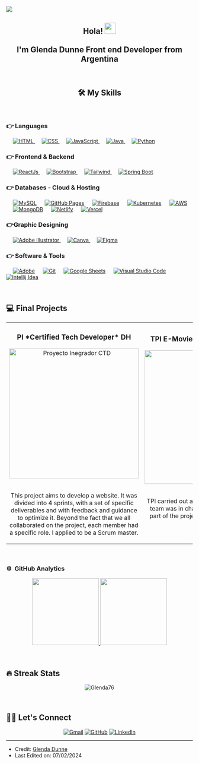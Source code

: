 <img src="https://github.com/Glenda76/Glenda76/assets/72517062/7365a713-0751-49d9-b31f-7f28d550c831"/>

<div align="center">
<h2 align="center">Hola! <img width="30px" src="https://raw.githubusercontent.com/iampavangandhi/iampavangandhi/master/gifs/Hi.gif"/> <br> <br> I'm Glenda Dunne Front end Developer from Argentina</h2>
</div>  
<br/>

## <h2 align="center" color="gray">🛠️ My Skills</h2><br/>


### 👉 Languages
<p align="left"> 
  &emsp;
  <a href="#" target="_blank"><img alt="HTML" src="https://img.shields.io/badge/html-orange?style=flat-square&logo=HTML5&logoColor=white"/>
  </a>
  &emsp;
  <a href="#" target="_blank"><img alt="CSS" src="https://img.shields.io/badge/CSS-blue?style=flat-square&logo=CSS3"/>
  </a>
  &emsp;
  <a href="https://developer.mozilla.org/en-US/docs/Web/JavaScript" target="_blank"> 
     <img alt="JavaScript" src="https://img.shields.io/badge/JavaScript%20-%23F7DF1E.svg?logo=javascript&logoColor=black"/>
   </a>
  &emsp;
  <a href="https://www.java.com" target="_blank"> 
    <img alt="Java" src="https://img.shields.io/badge/Java-%23007396.svg?logo=java&logoColor=white"/>
  </a>
  &emsp;
   <a href="https://www.python.org" target="_blank">
    <img alt="Python" src="https://img.shields.io/badge/Python%20-%2314354C.svg?logo=python&logoColor=white"/>
  </a>
</p>


	
### 👉 Frontend & Backend
<p align="left"> 
  &emsp; 
  <a href="https://www.w3.org/html/" target="_blank"> 
   <img alt="ReactJs" src="https://img.shields.io/badge/ReactJs-045FB4?style=flat-square&logo=React&logoColor=white"/>
  </a>   
  &emsp;
  <a href="#" target="_blank">
    <img alt="Bootstrap" src="https://img.shields.io/badge/Bootstrap-8a2be2?style=flat-square&logo=Bootstrap&logoColor=white"/>
  </a> 
   &emsp;
  <a href="https://tailwindui.com/" target="_blank"> 
    <img alt="Tailwind" src="https://img.shields.io/badge/Tailwindcss-blue?style=flat-square&logo=Tailwindcss&logoColor=white"/>
  </a>
   &emsp;
  <a href="https://tailwindui.com/" target="_blank"> 
    <img alt="Spring Boot" src="https://img.shields.io/badge/Spring%20Boot-088A29?style=flat-square&logo=Spring%20Boot&logoColor=white"/>
  </a>
</p>


### 👉 Databases - Cloud & Hosting
<p align="left">
  &emsp;
    <a href="https://www.mysql.com/"><img alt="MySQL" src="https://img.shields.io/badge/MySQL-%2300f.svg?style=flat&llogo=mysql&logoColor=white"/></a>
   &emsp;
    <a href="https://www.github.com"><img alt="GitHub Pages" src="https://img.shields.io/badge/GitHub%20Pages-%23327FC7.svg?style=flat&llogo=github&logoColor=white"/></a>
  &emsp;
    <a href="https://firebase.google.com/"><img alt="Firebase" src ="https://img.shields.io/badge/Firebase-%23316192.svg?logo=firebase&logoColor=white"/></a>
 &emsp;
    <a href="#"><img alt="Kubernetes" src ="https://img.shields.io/badge/Kubernetes-blue?style=flat-square&logo=Kubernetes&logoColor=white"/></a>
 &emsp;
    <a href="#"><img alt="AWS" src ="https://img.shields.io/badge/AWS-gray?style=flat-square&logo=Amazon%20Web%20Services&logoColor=white"/></a>
 &emsp;
    <a href="#"><img alt="MongoDB" src ="https://img.shields.io/badge/MongoDB-8a2be2?style=flat-square&logo=mongoDB&logoColor=white"/></a>
 &emsp;
    <a href="#"><img alt="Netlify" src ="https://img.shields.io/badge/Netlify-blue?style=flat-square&logo=Netlify&logoColor=white"/></a>
  &emsp;
    <a href="#"><img alt="Vercel" src ="https://img.shields.io/badge/Vercel-gray?style=flat-square&logo=Vercel&logoColor=white"/></a>
 </p>
  
### 👉Graphic Designing
<p align="left">
  &emsp;
   <a href="https://www.adobe.com/in/products/illustrator.html" target="_blank"> 
    <img alt="Adobe Illustrator" src="https://img.shields.io/badge/Adobe Illustrator-%23FF9A00.svg?style=flat&logo=adobeillustrator&logoColor=white"/>
   </a> 
   &emsp;
   <a href="#">
     <img alt="Canva" src="https://img.shields.io/badge/Canva-%2300C4CC.svg?style=flat&logo=Canva&logoColor=white"/>
   </a>
  &emsp;
   <a href="#">
     <img alt="Figma" src="https://img.shields.io/badge/Figma-gray?style=flat-square&logo=Figma&logoColor=white"/>
   </a>
 </p>

 ### 👉 Software & Tools
 
<p>
  &emsp;
    <a href="#"><img alt="Adobe" src="https://img.shields.io/badge/Adobe%20-%23FF0000.svg?logo=adobe&logoColor=white"/></a>
  &emsp;
    <a href="#"><img alt="Git" src="https://img.shields.io/badge/Git%20-%23F05033.svg?logo=git&logoColor=white"/></a>
 &emsp;
    <a href="#"><img alt="Google Sheets" src="https://img.shields.io/badge/Google%20Sheets%20-%2334A853.svg?logo=google%20sheets&logoColor=white"/></a>
  &emsp;
    <a href="#"><img alt="Visual Studio Code" src="https://img.shields.io/badge/Visual%20Studio%20Code-0078d7.svg?logo=visual-studio-code&logoColor=white"/></a>
 &emsp;
    <a href="#"><img alt="Intellij Idea" src="https://img.shields.io/badge/Intellij%20idea-gray?style=flat-square&logo=Intellij%20idea"/></a></p>
   <br/>



## 💻 Final Projects

<table>
<tr>
  
 <td width="50%">
<h3 align="center">PI *Certified Tech Developer* DH</h3>
<div align="center">    
<a href="https://github.com/DevilBatx/Proyecto_Integrador_Equipo5" target="_blank"><img src="https://github.com/Glenda76/Glenda76/assets/72517062/f07e8f25-b5c0-4bcc-9c4c-fe3fe54e1680" width="350" alt="Proyecto Inegrador CTD"/></a>
</div><br/>
<p align="center">This project aims to develop a website. It was divided into 4 sprints, with a set of specific deliverables and with feedback and guidance to optimize it.
Beyond the fact that we all collaborated on the project, each member had a specific role. I applied to be a Scrum master.</p>
</td> 

<td width="50%">
<h3 align="center">TPI E-Movies *React* Codo a Codo</h3>
<div align="center">
<a href="https://github.com/grupo6-react/22804-grupo6-infopeli" target="_blank"><img src="https://github.com/Glenda76/Glenda76/assets/72517062/09e7e155-ada0-4b87-9d61-1c87e0ff4503" width="360" alt="TPI info Pelis"/></a>
</div><br/>
<p align="center">TPI carried out as a team, each member of the team was in charge of developing a specific part of the project, it was my turn to develop the cards.</p><br>
</td>

</tr>                                                        
</table>                                                                                 
<br/>



### ⚙️ &nbsp;GitHub Analytics

<p align="center">
<a href="https://github.com/Glenda76">
  <img height="180em" src="https://github-readme-stats-eight-theta.vercel.app/api?username=Glenda76&show_icons=true&theme=algolia&include_all_commits=true&count_private=true"/>
  <img height="180em" src="https://github-readme-stats-eight-theta.vercel.app/api/top-langs/?username=Glenda76&layout=compact&langs_count=8&theme=algolia"/>
</a>
</p><br/>

## 🔥 Streak Stats
<p align="center"><img src="https://github-readme-streak-stats.herokuapp.com/?user=Glenda76&theme=algolia" alt="Glenda76"  /></p><br/>




## 🙋‍♀️ Let's Connect 
<p align="center">
	<a href="mailto:grpunne@gmail.com"><img src="https://img.icons8.com/bubbles/50/000000/gmail.png" alt="Gmail"/></a>
	<a href="https://github.com/Glenda76"><img src="https://img.icons8.com/bubbles/50/000000/github.png" alt="GitHub"/></a>
	<a href="https://linkedin.com/in/glenda-dunne"><img src="https://img.icons8.com/bubbles/50/000000/linkedin.png" alt="LinkedIn"/></a>
</p>

<hr/>

* Credit: [Glenda Dunne](https://github.com/Glenda76)
* Last Edited on: 07/02/2024

